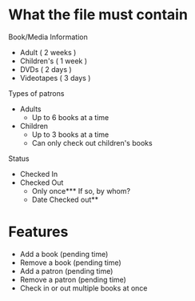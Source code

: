# What the file must contain #

Book/Media Information
  * Adult ( 2 weeks )
  * Children's ( 1 week )
  * DVDs ( 2 days )
  * Videotapes ( 3 days )

Types of patrons
  * Adults
    * Up to 6 books at a time
  * Children
    * Up to 3 books at a time
    * Can only check out children's books


Status
  * Checked In
  * Checked Out
    * Only once*** If so, by whom?
    * Date Checked out**


# Features #
  * Add a book (pending time)
  * Remove a book (pending time)
  * Add a patron (pending time)
  * Remove a patron (pending time)
  * Check in or out multiple books at once